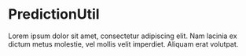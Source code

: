 # PredictionUtil

Lorem ipsum dolor sit amet, consectetur adipiscing elit. Nam lacinia ex dictum metus molestie, vel mollis velit imperdiet. Aliquam erat volutpat.
